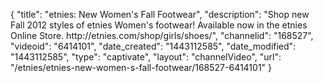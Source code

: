 {
    "title": "etnies: New Women's Fall Footwear",
    "description": "Shop new Fall 2012 styles of etnies Women's footwear! Available now in the etnies Online Store. http:\/\/etnies.com\/shop\/girls\/shoes\/",
    "channelid": "168527",
    "videoid": "6414101",
    "date_created": "1443112585",
    "date_modified": "1443112585",
    "type": "captivate",
    "layout": "channelVideo",
    "url": "\/etnies\/etnies-new-women-s-fall-footwear\/168527-6414101"
}